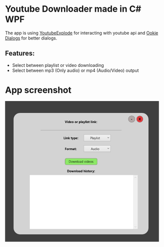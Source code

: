 # Youtube Downloader made in C# WPF
The app is using [YoutubeExplode](https://github.com/Tyrrrz/YoutubeExplode) for interacting with youtube api and [Ookie Dialogs](https://www.ookii.org/software/dialogs/) for better dialogs.

## Features:
- Select between playlist or video downloading
- Select between mp3 (Only audio) or mp4 (Audio/Video) output

# App screenshot
![App screenshot](AppScreenNew.png)

